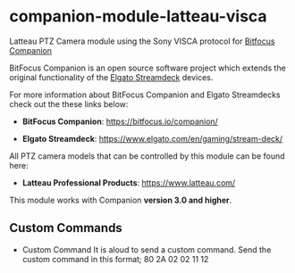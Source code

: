 # companion-module-latteau-visca


Latteau PTZ Camera module using the Sony VISCA protocol for <a href="https://bitfocus.io/companion/">Bitfocus Companion</a>

BitFocus Companion is an open source software project which extends the original functionality of the <a href="https://www.elgato.com/en/gaming/stream-deck/">Elgato Streamdeck</a> devices.


For more information about BitFocus Companion and Elgato Streamdecks check out the these links below:

* **BitFocus Companion**: https://bitfocus.io/companion/

* **Elgato Streamdeck**: https://www.elgato.com/en/gaming/stream-deck/


All PTZ camera models that can be controlled by this module can be found here:

* **Latteau Professional Products**: https://www.latteau.com/


This module works with Companion **version 3.0 and higher**.


## Custom Commands


- Custom Command
It is aloud to send a custom command. Send the custom command in this format;
80 2A 02 02 11 12